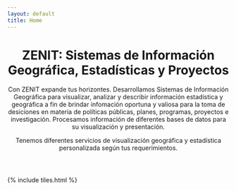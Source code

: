 ```yaml
---
layout: default
title: Home
---
```


<header>
<h1>ZENIT: Sistemas de Información Geográfica, Estadísticas y Proyectos</h1>
<p>Con ZENIT expande tus horizontes. Desarrollamos Sistemas de Información Geográfica para visualizar, analizar y describir información estadística y geográfica a fin de brindar infomación oportuna y valiosa para la toma de desiciones en materia de políticas públicas, planes, programas, proyectos e investigación. Procesamos información de diferentes bases de datos para su visualización y presentación.</p>

<p>Tenemos diferentes servicios de visualización geográfica y estadística personalizada según tus requerimientos.</p>
</header>

{% include tiles.html %}
